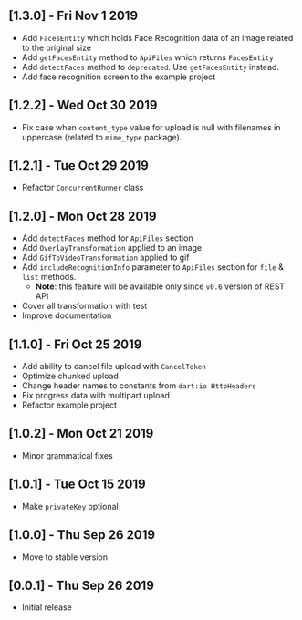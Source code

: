 ## [1.3.0] - Fri Nov 1 2019

* Add `FacesEntity` which holds Face Recognition data of an image related to the original size
* Add `getFacesEntity` method to `ApiFiles` which returns `FacesEntity`
* Add `detectFaces` method to `deprecated`. Use `getFacesEntity` instead.
* Add face recognition screen to the example project

## [1.2.2] - Wed Oct 30 2019

* Fix case when `content_type` value for upload is null with filenames in uppercase (related to `mime_type` package).

## [1.2.1] - Tue Oct 29 2019

* Refactor `ConcurrentRunner` class

## [1.2.0] - Mon Oct 28 2019

* Add `detectFaces` method for `ApiFiles` section
* Add `OverlayTransformation` applied to an image
* Add `GifToVideoTransformation` applied to gif
* Add `includeRecognitionInfo` parameter to `ApiFiles` section for `file` & `list` methods.
    * **Note**: this feature will be available only since `v0.6` version of REST API
* Cover all transformation with test
* Improve documentation

## [1.1.0] - Fri Oct 25 2019

* Add ability to cancel file upload with `CancelToken`
* Optimize chunked upload
* Change header names to constants from `dart:io HttpHeaders`
* Fix progress data with multipart upload
* Refactor example project

## [1.0.2] - Mon Oct 21 2019

* Minor grammatical fixes

## [1.0.1] - Tue Oct 15 2019

* Make `privateKey` optional

## [1.0.0] - Thu Sep 26 2019

* Move to stable version

## [0.0.1] - Thu Sep 26 2019

* Initial release

